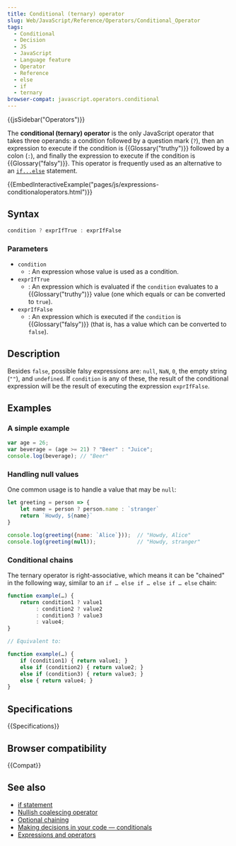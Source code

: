 ```yaml
---
title: Conditional (ternary) operator
slug: Web/JavaScript/Reference/Operators/Conditional_Operator
tags:
  - Conditional
  - Decision
  - JS
  - JavaScript
  - Language feature
  - Operator
  - Reference
  - else
  - if
  - ternary
browser-compat: javascript.operators.conditional
---
```

{{jsSidebar("Operators")}}

The **conditional (ternary) operator** is the
only JavaScript operator that takes three operands: a condition followed by a
question mark (`?`), then an expression to execute if the condition is
{{Glossary("truthy")}} followed by a colon (`:`), and finally the
expression to execute if the condition is {{Glossary("falsy")}}. This
operator is frequently used as an alternative to an [`if...else`](/en-US/docs/Web/JavaScript/Reference/Statements/if...else)
statement.

{{EmbedInteractiveExample("pages/js/expressions-conditionaloperators.html")}}

## Syntax

```js
condition ? exprIfTrue : exprIfFalse
```

### Parameters

- `condition`
  - : An expression whose value is used as a condition.
- `exprIfTrue`
  - : An expression which is evaluated if the `condition`
    evaluates to a {{Glossary("truthy")}} value (one which equals or can be converted
    to `true`).
- `exprIfFalse`
  - : An expression which is executed if the `condition` is
    {{Glossary("falsy")}} (that is, has a value which can be converted to
    `false`).

## Description

Besides `false`, possible falsy expressions are: `null`,
`NaN`, `0`, the empty string (`""`), and
`undefined`. If `condition` is any of these, the
result of the conditional expression will be the result of executing the expression
`exprIfFalse`.

## Examples

### A simple example

```js
var age = 26;
var beverage = (age >= 21) ? "Beer" : "Juice";
console.log(beverage); // "Beer"
```

### Handling null values

One common usage is to handle a value that may be `null`:

```js
let greeting = person => {
    let name = person ? person.name : `stranger`
    return `Howdy, ${name}`
}

console.log(greeting({name: `Alice`}));  // "Howdy, Alice"
console.log(greeting(null));             // "Howdy, stranger"
```

### Conditional chains

The ternary operator is right-associative, which means it can be "chained" in the
following way, similar to an `if … else if … else if … else` chain:

```js
function example(…) {
    return condition1 ? value1
         : condition2 ? value2
         : condition3 ? value3
         : value4;
}

// Equivalent to:

function example(…) {
    if (condition1) { return value1; }
    else if (condition2) { return value2; }
    else if (condition3) { return value3; }
    else { return value4; }
}
```

## Specifications

{{Specifications}}

## Browser compatibility

{{Compat}}

## See also

- [if
  statement](/en-US/docs/Web/JavaScript/Reference/Statements/if...else)
- [Nullish
  coalescing operator](/en-US/docs/Web/JavaScript/Reference/Operators/Nullish_coalescing_operator)
- [Optional
  chaining](/en-US/docs/Web/JavaScript/Reference/Operators/Optional_chaining)
- [Making
  decisions in your code — conditionals](/en-US/docs/Learn/JavaScript/Building_blocks/conditionals)
- [Expressions
  and operators](/en-US/docs/Web/JavaScript/Guide/Expressions_and_Operators)
